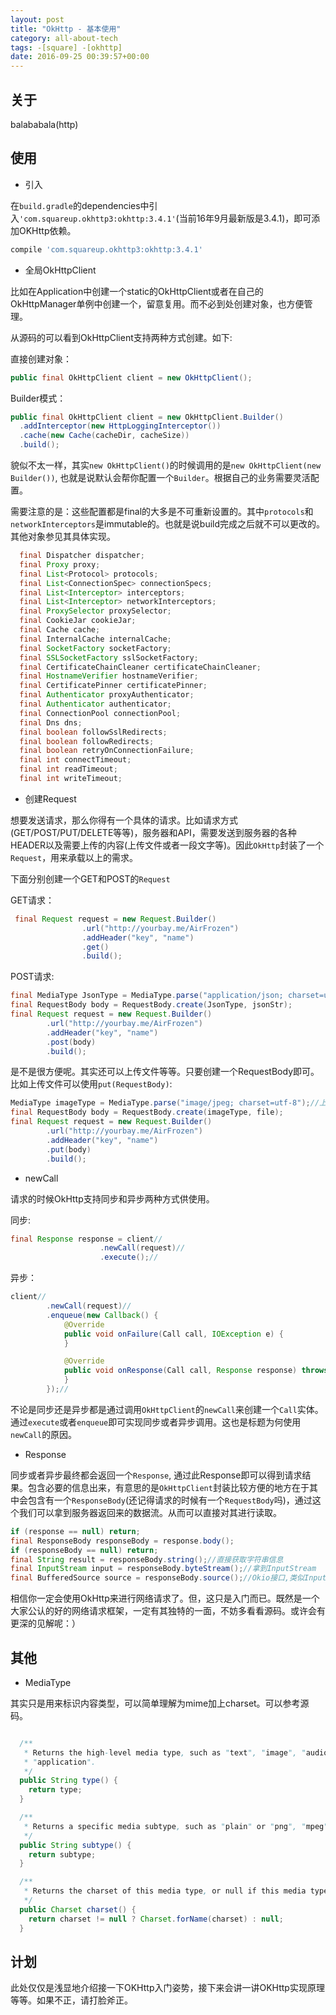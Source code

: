 ```yaml
---
layout: post
title: "OkHttp - 基本使用"
category: all-about-tech
tags: -[square] -[okhttp]
date: 2016-09-25 00:39:57+00:00
---
```


## 关于

balababala(http)

## 使用

- 引入

在`build.gradle`的dependencies中引入`'com.squareup.okhttp3:okhttp:3.4.1'`(当前16年9月最新版是3.4.1)，即可添加OKHttp依赖。

~~~groovy
compile 'com.squareup.okhttp3:okhttp:3.4.1'
~~~

- 全局OkHttpClient

比如在Application中创建一个static的OkHttpClient或者在自己的OkHttpManager单例中创建一个，留意复用。而不必到处创建对象，也方便管理。

从源码的可以看到OkHttpClient支持两种方式创建。如下:

直接创建对象：

~~~java
public final OkHttpClient client = new OkHttpClient();
~~~


Builder模式：

~~~java
public final OkHttpClient client = new OkHttpClient.Builder()
  .addInterceptor(new HttpLoggingInterceptor())
  .cache(new Cache(cacheDir, cacheSize))
  .build();
~~~

貌似不太一样，其实`new OkHttpClient()`的时候调用的是`new OkHttpClient(new Builder())`, 也就是说默认会帮你配置一个`Builder`。根据自己的业务需要灵活配置。

需要注意的是：这些配置都是final的大多是不可重新设置的。其中`protocols`和`networkInterceptors`是immutable的。也就是说build完成之后就不可以更改的。其他对象参见其具体实现。

~~~java
  final Dispatcher dispatcher;
  final Proxy proxy;
  final List<Protocol> protocols;
  final List<ConnectionSpec> connectionSpecs;
  final List<Interceptor> interceptors;
  final List<Interceptor> networkInterceptors;
  final ProxySelector proxySelector;
  final CookieJar cookieJar;
  final Cache cache;
  final InternalCache internalCache;
  final SocketFactory socketFactory;
  final SSLSocketFactory sslSocketFactory;
  final CertificateChainCleaner certificateChainCleaner;
  final HostnameVerifier hostnameVerifier;
  final CertificatePinner certificatePinner;
  final Authenticator proxyAuthenticator;
  final Authenticator authenticator;
  final ConnectionPool connectionPool;
  final Dns dns;
  final boolean followSslRedirects;
  final boolean followRedirects;
  final boolean retryOnConnectionFailure;
  final int connectTimeout;
  final int readTimeout;
  final int writeTimeout;
~~~

- 创建Request

想要发送请求，那么你得有一个具体的请求。比如请求方式(GET/POST/PUT/DELETE等等)，服务器和API，需要发送到服务器的各种HEADER以及需要上传的内容(上传文件或者一段文字等)。因此`OkHttp`封装了一个`Request`，用来承载以上的需求。

下面分别创建一个GET和POST的`Request`

GET请求：

~~~java
 final Request request = new Request.Builder()
                .url("http://yourbay.me/AirFrozen")
                .addHeader("key", "name")
                .get()
                .build();
~~~

POST请求:

~~~java
final MediaType JsonType = MediaType.parse("application/json; charset=utf-8");
final RequestBody body = RequestBody.create(JsonType, jsonStr);
final Request request = new Request.Builder()
        .url("http://yourbay.me/AirFrozen")
        .addHeader("key", "name")
        .post(body)
        .build();
~~~

是不是很方便呢。其实还可以上传文件等等。只要创建一个RequestBody即可。比如上传文件可以使用`put(RequestBody)`:


~~~java
MediaType imageType = MediaType.parse("image/jpeg; charset=utf-8");//上传一个jpg文件
final RequestBody body = RequestBody.create(imageType, file);
final Request request = new Request.Builder()
        .url("http://yourbay.me/AirFrozen")
        .addHeader("key", "name")
        .put(body)
        .build();
~~~

- newCall

请求的时候OkHttp支持同步和异步两种方式供使用。

同步:

~~~java
final Response response = client//
                    .newCall(request)//
                    .execute();//
~~~

异步：

~~~java
client//
        .newCall(request)//
        .enqueue(new Callback() {
            @Override
            public void onFailure(Call call, IOException e) {
            }

            @Override
            public void onResponse(Call call, Response response) throws IOException {
            }
        });//
~~~

不论是同步还是异步都是通过调用`OkHttpClient`的`newCall`来创建一个`Call`实体。通过`execute`或者`enqueue`即可实现同步或者异步调用。这也是标题为何使用`newCall`的原因。

- Response

同步或者异步最终都会返回一个`Response`, 通过此Response即可以得到请求结果。包含必要的信息出来，有意思的是`OkHttpClient`封装比较方便的地方在于其中会包含有一个`ResponseBody`(还记得请求的时候有一个`RequestBody`吗)，通过这个我们可以拿到服务器返回来的数据流。从而可以直接对其进行读取。

~~~java
if (response == null) return;
final ResponseBody responseBody = response.body();
if (responseBody == null) return;
final String result = responseBody.string();//直接获取字符串信息
final InputStream input = responseBody.byteStream();//拿到InputStream
final BufferedSource source = responseBody.source();//Okio接口,类似InputStream
~~~

相信你一定会使用OkHttp来进行网络请求了。但，这只是入门而已。既然是一个大家公认的好的网络请求框架，一定有其独特的一面，不妨多看看源码。或许会有更深的见解呢：）

## 其他


- MediaType

其实只是用来标识内容类型，可以简单理解为mime加上charset。可以参考源码。

~~~java

  /**
   * Returns the high-level media type, such as "text", "image", "audio", "video", or
   * "application".
   */
  public String type() {
    return type;
  }

  /**
   * Returns a specific media subtype, such as "plain" or "png", "mpeg", "mp4" or "xml".
   */
  public String subtype() {
    return subtype;
  }

  /**
   * Returns the charset of this media type, or null if this media type doesn't specify a charset.
   */
  public Charset charset() {
    return charset != null ? Charset.forName(charset) : null;
  }
~~~

## 计划

此处仅仅是浅显地介绍接一下OKHttp入门姿势，接下来会讲一讲OKHttp实现原理等等。如果不正，请打脸斧正。